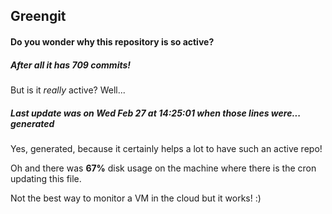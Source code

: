 ## Greengit

#### Do you wonder why this repository is so active?

##### After all it has 709 commits!

But is it *really* active? Well...

##### Last update was on Wed Feb 27 at 14:25:01 when those lines were... generated

Yes, generated, because it certainly helps a lot to have such an active repo!

Oh and there was **67%** disk usage on the machine
where there is the cron updating this file.

Not the best way to monitor a VM in the cloud but it works! :)
